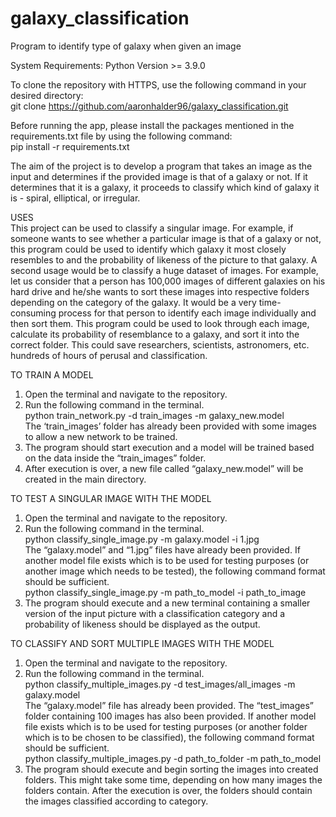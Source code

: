 # galaxy_classification
Program to identify type of galaxy when given an image

System Requirements: Python Version >= 3.9.0

To clone the repository with HTTPS, use the following command in your desired directory: <br />
git clone https://github.com/aaronhalder96/galaxy_classification.git

Before running the app, please install the packages mentioned in the requirements.txt file by using the following command: <br />
pip install -r requirements.txt

The aim of the project is to develop a program that takes an image as the input and determines if the provided image is that of a galaxy or not. If it determines that it is a galaxy, it proceeds to classify which kind of galaxy it is - spiral, elliptical, or irregular.

USES <br />
This project can be used to classify a singular image. For example, if someone wants to see whether a particular image is that of a galaxy or not, this program could be used to identify which galaxy it most closely resembles to and the probability of likeness of the picture to that galaxy. A second usage would be to classify a huge dataset of images. For example, let us consider that a person has 100,000 images of different galaxies on his hard drive and he/she wants to sort these images into respective folders depending on the category of the galaxy. It would be a very time-consuming process for that person to identify each image individually and then sort them. This program could be used to look through each image, calculate its probability of resemblance to a galaxy, and sort it into the correct folder. This could save researchers, scientists, astronomers, etc. hundreds of hours of perusal and classification.

TO TRAIN A MODEL <br />
1. Open the terminal and navigate to the repository. <br />
2. Run the following command in the terminal. <br />
python train_network.py -d train_images -m galaxy_new.model <br />
The ‘train_images’ folder has already been provided with some images to allow a new network to be trained. <br />
3. The program should start execution and a model will be trained based on the data inside the “train_images” folder.
4. After execution is over, a new file called “galaxy_new.model” will be created in the main directory.

TO TEST A SINGULAR IMAGE WITH THE MODEL <br />
1. Open the terminal and navigate to the repository. <br />
2. Run the following command in the terminal. <br />
python classify_single_image.py -m galaxy.model -i 1.jpg <br />
The “galaxy.model” and “1.jpg” files have already been provided. If another model file exists which is to be used for testing purposes (or another image which needs to be tested), the following command format should be sufficient. <br />
python classify_single_image.py -m path_to_model -i path_to_image <br />
3. The program should execute and a new terminal containing a smaller version of the input picture with a classification category and a probability of likeness should be displayed as the output.

TO CLASSIFY AND SORT MULTIPLE IMAGES WITH THE MODEL <br />
1. Open the terminal and navigate to the repository. <br />
2. Run the following command in the terminal. <br />
python classify_multiple_images.py -d test_images/all_images -m galaxy.model <br />
The “galaxy.model” file has already been provided. The “test_images” folder containing 100 images has also been provided. If another model file exists which is to be used for testing purposes (or another folder which is to be chosen to be classified), the following
command format should be sufficient. <br />
python classify_multiple_images.py -d path_to_folder -m path_to_model <br />
3. The program should execute and begin sorting the images into created folders. This might take some time, depending on how many images the folders contain. After the execution is over, the folders should contain the images classified according to category.